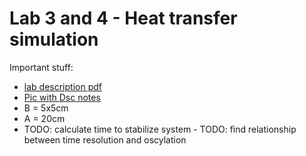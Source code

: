 
# Lab 3 and 4 - Heat transfer simulation

Important stuff:
  - [lab description pdf](L02.pdf)
  - [Pic with Dsc notes](board.jpg)
  - B = 5x5cm
  - A = 20cm
  - TODO: calculate time to stabilize system  - TODO: find relationship between time resolution and oscylation

